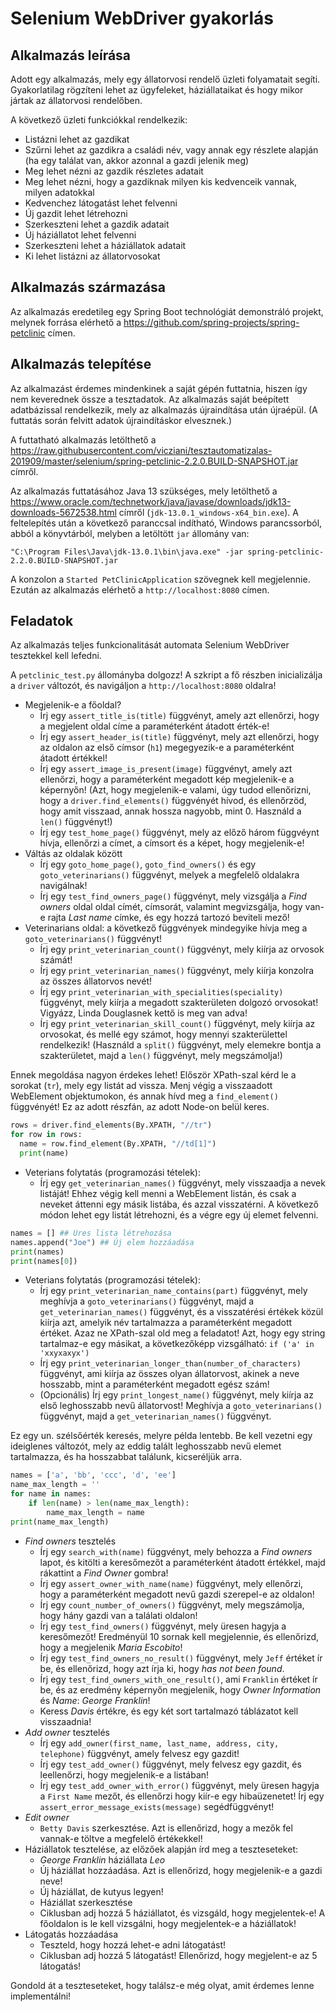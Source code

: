 # Selenium WebDriver gyakorlás

## Alkalmazás leírása

Adott egy alkalmazás, mely egy állatorvosi rendelő üzleti folyamatait
segíti. Gyakorlatilag rögzíteni lehet az ügyfeleket, háziállataikat és
hogy mikor jártak az állatorvosi rendelőben.

A következő üzleti funkciókkal rendelkezik:

* Listázni lehet az gazdikat
* Szűrni lehet az gazdikra a családi név, vagy annak egy részlete alapján (ha egy találat van, akkor azonnal a gazdi jelenik meg)
* Meg lehet nézni az gazdik részletes adatait
* Meg lehet nézni, hogy a gazdiknak milyen kis kedvenceik vannak, milyen adatokkal
* Kedvenchez látogatást lehet felvenni
* Új gazdit lehet létrehozni
* Szerkeszteni lehet a gazdik adatait
* Új háziállatot lehet felvenni
* Szerkeszteni lehet a háziállatok adatait
* Ki lehet listázni az állatorvosokat

## Alkalmazás származása

Az alkalmazás eredetileg egy Spring Boot technológiát demonstráló
projekt, melynek forrása elérhető a https://github.com/spring-projects/spring-petclinic
címen.

## Alkalmazás telepítése

Az alkalmazást érdemes mindenkinek a saját gépén futtatnia, hiszen így nem
keverednek össze a tesztadatok. Az alkalmazás saját beépített adatbázissal
rendelkezik, mely az alkalmazás újraindítása után újraépül. (A futtatás során
  felvitt adatok újraindításkor elvesznek.)

A futtatható alkalmazás letölthető a https://raw.githubusercontent.com/vicziani/tesztautomatizalas-201909/master/selenium/spring-petclinic-2.2.0.BUILD-SNAPSHOT.jar címről.

Az alkalmazás futtatásához Java 13 szükséges, mely letölthető a https://www.oracle.com/technetwork/java/javase/downloads/jdk13-downloads-5672538.html címről (`jdk-13.0.1_windows-x64_bin.exe`). A feltelepítés után a következő paranccsal indítható, Windows
parancssorból, abból a könyvtárból, melyben a letöltött `jar` állomány van:

```
"C:\Program Files\Java\jdk-13.0.1\bin\java.exe" -jar spring-petclinic-2.2.0.BUILD-SNAPSHOT.jar
```

A konzolon a `Started PetClinicApplication` szövegnek kell megjelennie. Ezután az alkalmazás
elérhető a `http://localhost:8080` címen.

## Feladatok

Az alkalmazás teljes funkcionalitását automata Selenium WebDriver tesztekkel kell lefedni.

A `petclinic_test.py` állományba dolgozz! A szkript a fő részben inicializálja a `driver`
változót, és navigáljon a `http://localhost:8080` oldalra!

* Megjelenik-e a főoldal?
  * Írj egy `assert_title_is(title)` függvényt, amely azt ellenőrzi, hogy a megjelent oldal címe a
    paraméterként átadott érték-e!
  * Írj egy `assert_header_is(title)` függvényt, mely azt ellenőrzi, hogy az oldalon az első címsor (`h1`)
    megegyezik-e a paraméterként átadott értékkel!
  * Írj egy `assert_image_is_present(image)` függvényt, amely azt ellenőrzi, hogy a paraméterként
    megadott kép megjelenik-e a képernyőn! (Azt, hogy megjelenik-e valami, úgy tudod ellenőrizni, hogy
      a `driver.find_elements()` függvényét hívod, és ellenőrzöd, hogy amit visszaad, annak hossza nagyobb, mint 0.
      Használd a `len()` függvényt!)      
  * Írj egy `test_home_page()` függvényt, mely az előző három függvéynt hívja, ellenőrzi a
    címet, a címsort és a képet, hogy megjelenik-e!
* Váltás az oldalak között
  * Írj egy `goto_home_page()`, `goto_find_owners()` és egy `goto_veterinarians()`
    függvényt, melyek a megfelelő oldalakra navigálnak!
  * Írj egy `test_find_owners_page()` függvényt, mely vizsgálja a _Find owners_ oldal
    oldal címét, címsorát, valamint megvizsgálja, hogy van-e rajta _Last name_
    címke, és egy hozzá tartozó beviteli mező!
* Veterinarians oldal: a következő függvények mindegyike hívja meg a `goto_veterinarians()` függvényt!
  * Írj egy `print_veterinarian_count()` függvényt, mely kiírja az orvosok számát!
  * Írj egy `print_veterinarian_names()` függvényt, mely kiírja konzolra az összes állatorvos nevét!
  * Írj egy `print_veterinarian_with_specialities(speciality)` függvényt, mely kiírja
    a megadott szakterületen dolgozó orvosokat! Vigyázz, Linda Douglasnek kettő is meg van adva!
  * Írj egy `print_veterinarian_skill_count()` függvényt, mely kiírja az orvosokat,
    és mellé egy számot, hogy mennyi szakterülettel rendelkezik! (Használd a `split()` függvényt,
    mely elemekre bontja a szakterületet, majd a `len()` függvényt, mely megszámolja!)

Ennek megoldása nagyon érdekes lehet! Először XPath-szal kérd le a sorokat (`tr`), mely
egy listát ad vissza. Menj végig a visszaadott WebElement objektumokon, és
annak hívd meg a `find_element()` függvényét! Ez az adott részfán, az adott Node-on belül keres.

```python
rows = driver.find_elements(By.XPATH, "//tr")
for row in rows:
  name = row.find_element(By.XPATH, "//td[1]")
  print(name)
```

* Veterians folytatás (programozási tételek):
    * Írj egy `get_veterinarian_names()` függvényt, mely visszaadja a nevek listáját!  Ehhez végig kell
    menni a WebElement listán, és csak a neveket áttenni egy másik listába, és azzal visszatérni. A következő
    módon lehet egy listát létrehozni, és a végre egy új elemet felvenni.

```Python
names = [] ## Üres lista létrehozása
names.append("Joe") ## Új elem hozzáadása
print(names)
print(names[0])
```

* Veterians folytatás (programozási tételek):
    * Írj egy `print_veterinarian_name_contains(part)` függvényt, mely meghívja a `goto_veterinarians()`
    függvényt, majd a `get_veterinarian_names()` függvényt, és a visszatérési értékek közül kiírja
    azt, amelyik név tartalmazza a paraméterként megadott értéket. Azaz ne XPath-szal old meg a feladatot!
    Azt, hogy egy string tartalmaz-e egy másikat, a következőképp vizsgálható: `if ('a' in 'xxyxaxyx')`
    * Írj egy `print_veterinarian_longer_than(number_of_characters)` függvényt, ami kiírja
    az összes olyan állatorvost, akinek a neve hosszabb, mint a paraméterként megadott egész szám!
    * (Opcionális) Írj egy `print_longest_name()` függvényt, mely kiírja az első leghosszabb nevű állatorvost! Meghívja a `goto_veterinarians()` függvényt, majd a `get_veterinarian_names()` függvényt.

Ez egy un. szélsőérték keresés, melyre példa lentebb. Be kell vezetni egy ideiglenes változót, mely
az eddig talált leghosszabb nevű elemet tartalmazza, és ha hosszabbat találunk, kicseréljük arra.

```python
names = ['a', 'bb', 'ccc', 'd', 'ee']
name_max_length = ''
for name in names:
    if len(name) > len(name_max_length):
        name_max_length = name
print(name_max_length)
```

* _Find owners_ tesztelés
    * Írj egy `search_with(name)` függvényt, mely behozza a _Find owners_ lapot, és
    kitölti a keresőmezőt a paraméterként átadott értékkel, majd rákattint a _Find Owner_ gombra!        
    * Írj egy `assert_owner_with_name(name)` függvényt, mely ellenőrzi, hogy a paraméterként
    megadott nevű gazdi szerepel-e az oldalon!
    * Írj egy `count_number_of_owners()` függvényt, mely megszámolja, hogy hány gazdi van a
    találati oldalon!
    * Írj egy `test_find_owners()` függvényt, mely üresen hagyja a keresőmezőt!
    Eredményül 10 sornak kell megjelennie, és ellenőrizd, hogy a megjelenik _Maria Escobito_!    
    * Írj egy `test_find_owners_no_result()` függvényt, mely `Jeff` értéket ír be,
    és ellenőrizd, hogy azt írja ki, hogy _has not been found_.
    * Írj egy `test_find_owners_with_one_result()`, ami `Franklin` értéket ír be, és
    az eredmény képernyőn megjelenik, hogy _Owner Information_ és _Name_: _George Franklin_!
    * Keress _Davis_ értékre, és egy két sort tartalmazó táblázatot kell visszaadnia!
* _Add owner_ tesztelés
    * Írj egy `add_owner(first_name, last_name, address, city, telephone)` függvényt,
    amely felvesz egy gazdit!    
    * Írj egy `test_add_owner()` függvényt, mely felvesz egy gazdit, és leellenőrzi, hogy
    megjelenik-e a listában!
    * Írj egy `test_add_owner_with_error()` függvényt, mely üresen hagyja a `First Name`
    mezőt, és ellenőrzi hogy kiír-e egy hibaüzenetet! Írj egy
    `assert_error_message_exists(message)` segédfüggvényt!
* _Edit owner_
    * `Betty Davis` szerkesztése. Azt is ellenőrizd, hogy a mezők fel vannak-e töltve a megfelelő
    értékekkel!    
* Háziállatok tesztelése, az előzőek alapján írd meg a teszteseteket:
    * _George Franklin_ háziállata _Leo_
    * Új háziállat hozzáadása. Azt is ellenőrizd, hogy megjelenik-e a gazdi neve!
    * Új háziállat, de kutyus legyen!
    * Háziállat szerkesztése
    * Ciklusban adj hozzá 5 háziállatot, és vizsgáld, hogy megjelentek-e! A főoldalon is le kell vizsgálni, hogy
      megjelentek-e a háziállatok!
* Látogatás hozzáadása
    * Teszteld, hogy hozzá lehet-e adni látogatást!
    * Ciklusban adj hozzá 5 látogatást! Ellenőrizd, hogy megjelent-e az 5 látogatás!

Gondold át a teszteseteket, hogy találsz-e még olyat, amit érdemes lenne implementálni!
